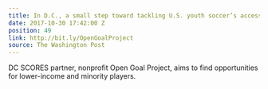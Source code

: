 ```yaml
---
title: In D.C., a small step toward tackling U.S. youth soccer’s accessibility problem
date: 2017-10-30 17:42:00 Z
position: 49
link: http://bit.ly/OpenGoalProject
source: The Washington Post
---
```


DC SCORES partner, nonprofit Open Goal Project, aims to find opportunities for lower-income and minority players.